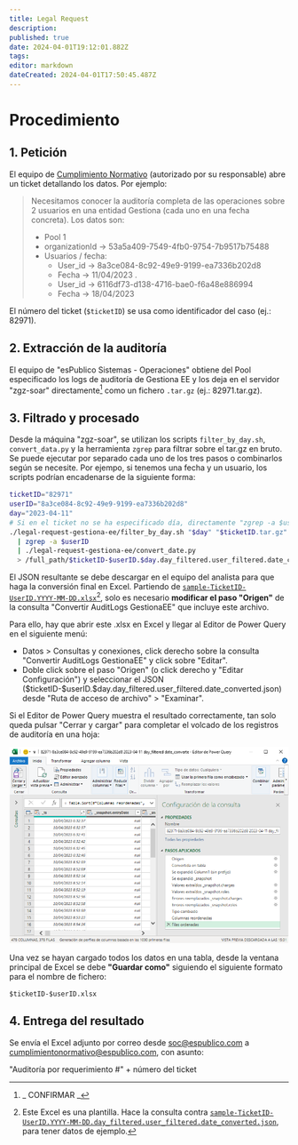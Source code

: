 ```yaml
---
title: Legal Request
description: 
published: true
date: 2024-04-01T19:12:01.882Z
tags: 
editor: markdown
dateCreated: 2024-04-01T17:50:45.487Z
---
```


# Procedimiento
## 1. Petición
El equipo de [Cumplimiento Normativo](mailto:cumplimientonormativo@espublico.com) (autorizado por su responsable) abre un ticket detallando los datos. Por ejemplo:

> Necesitamos conocer la auditoría completa de las operaciones sobre 2 usuarios en una entidad Gestiona (cada uno en una fecha concreta). Los datos son:
>
> - Pool 1
> - organizationId -> 53a5a409-7549-4fb0-9754-7b9517b75488
> - Usuarios / fecha:
>   - User_id -> 8a3ce084-8c92-49e9-9199-ea7336b202d8
>   - Fecha -> 11/04/2023
> .
>   - User_id -> 6116df73-d138-4716-bae0-f6a48e886994
>   - Fecha -> 18/04/2023

El número del ticket (`$ticketID`) se usa como identificador del caso (ej.: 82971).

## 2. Extracción de la auditoría
El equipo de "esPublico Sistemas - Operaciones" obtiene del Pool especificado los logs de auditoría de Gestiona EE y los deja en el servidor "zgz-soar" directamente[^*] como un fichero `.tar.gz` (ej.: 82971.tar.gz).

 [^*]: _ CONFIRMAR _

## 3. Filtrado y procesado

Desde la máquina "zgz-soar", se utilizan los scripts `filter_by_day.sh`, `convert_data.py` y la herramienta `zgrep` para filtrar sobre el tar.gz en bruto.
Se puede ejecutar por separado cada uno de los tres pasos o combinarlos según se necesite. Por ejempo, si tenemos una fecha y un usuario, los scripts podrían encadenarse de la siguiente forma:
```bash
ticketID="82971"
userID="8a3ce084-8c92-49e9-9199-ea7336b202d8"
day="2023-04-11"
# Si en el ticket no se ha especificado día, directamente "zgrep -a $userID $ticketID.tar.gz"
./legal-request-gestiona-ee/filter_by_day.sh "$day" "$ticketID.tar.gz" \
  | zgrep -a $userID                                                   \
  | ./legal-request-gestiona-ee/convert_date.py                        \
  > /full_path/$ticketID-$userID.$day.day_filtered.user_filtered.date_converted.json
```

El JSON resultante se debe descargar en el equipo del analista para que haga la conversión final en Excel.
Partiendo de [`sample-TicketID-UserID.YYYY-MM-DD.xlsx`](/sec/sto/legal-request/sample-ticketid-userid.yyyy-mm-dd.xlsx)[^1], solo es necesario **modificar el paso "Origen"** de la consulta "Convertir AuditLogs GestionaEE" que incluye este archivo.

[^1]: Este Excel es una plantilla. Hace la consulta contra [`sample-TicketID-UserID.YYYY-MM-DD.day_filtered.user_filtered.date_converted.json`](/sec/sto/legal-request/sample-ticketid-userid.yyyy-mm-dd.day_filtered.user_filtered.date_converted.json), para tener datos de ejemplo.

Para ello, hay que abrir este .xlsx en Excel y llegar al Editor de Power Query en el siguiente menú:
- Datos > Consultas y conexiones, click derecho sobre la consulta "Convertir AuditLogs GestionaEE" y click sobre "Editar".
- Doble click sobre el paso "Origen" (o click derecho y "Editar Configuración") y seleccionar el JSON (\$ticketID-\$userID.\$day.day_filtered.user_filtered.date_converted.json) desde "Ruta de acceso de archivo" > "Examinar".

Si el Editor de Power Query muestra el resultado correctamente, tan solo queda pulsar "Cerrar y cargar" para completar el volcado de los registros de auditoría en una hoja:

![screenshot_power_query.png](/sec/sto/legal-request/screenshot_power_query.png)

Una vez se hayan cargado todos los datos en una tabla, desde la ventana principal de Excel se debe  **"Guardar como"** siguiendo el siguiente formato para el nombre de fichero:
```
$ticketID-$userID.xlsx
```

## 4. Entrega del resultado
Se envía el Excel adjunto por correo desde soc@espublico.com a cumplimientonormativo@espublico.com, con asunto:

"Auditoría por requerimiento #" + número del ticket